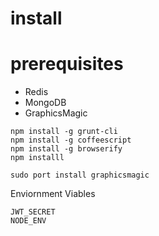 

# install

# prerequisites

* Redis
* MongoDB
* GraphicsMagic

```
npm install -g grunt-cli
npm install -g coffeescript
npm install -g browserify
npm installl
```

```
sudo port install graphicsmagic
```

Enviornment Viables
```
JWT_SECRET
NODE_ENV
```

